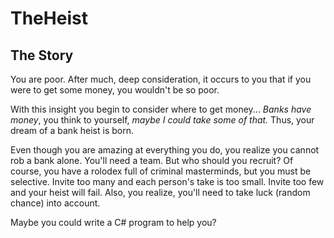 # TheHeist
## The Story

You are poor. After much, deep consideration, it occurs to you that if you were to get some money, you wouldn't be so poor.

With this insight you begin to consider where to get money... *Banks have money*, you think to yourself, *maybe I could take some of that.* Thus, your dream of a bank heist is born.

Even though you are amazing at everything you do, you realize you
cannot rob a bank alone. You'll need a team. But who should you recruit? Of course, you have a rolodex full of criminal masterminds, but you
must be selective. Invite too many and each person's take is too small.
Invite too few and your heist will fail. Also, you realize, you'll need
to take luck (random chance) into account.

Maybe you could write a C# program to help you?
